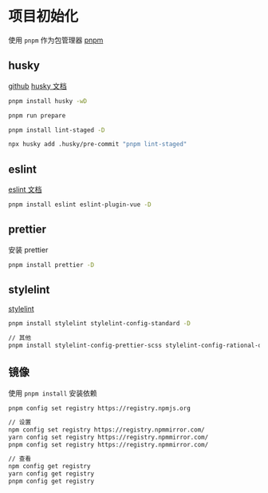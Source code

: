 # 项目初始化

使用 `pnpm` 作为包管理器
[pnpm](https://pnpm.io/installation)

## husky

[github](https://github.com/typicode/husky)
[husky 文档](https://www.git-tower.com/blog/git-hooks-husky/#post-detail)

```bash
pnpm install husky -wD

pnpm run prepare

pnpm install lint-staged -D

npx husky add .husky/pre-commit "pnpm lint-staged"
```

## eslint

[eslint 文档](https://eslint.vuejs.org/user-guide/#installation)

```bash
pnpm install eslint eslint-plugin-vue -D
```

## prettier

安装 prettier

```bash
pnpm install prettier -D
```

## stylelint

[stylelint](https://stylelint.io/user-guide/get-started)

```bash
pnpm install stylelint stylelint-config-standard -D

// 其他
pnpm install stylelint-config-prettier-scss stylelint-config-rational-order stylelint-config-recommended-scss stylelint-config-standard-scss stylelint-config-standard-vue stylelint-order -D
```

## 镜像

使用 `pnpm install` 安装依赖

`pnpm config set registry https://registry.npmjs.org`

```bash
// 设置
npm config set registry https://registry.npmmirror.com/
yarn config set registry https://registry.npmmirror.com/
pnpm config set registry https://registry.npmmirror.com/

// 查看
npm config get registry
yarn config get registry
pnpm config get registry
```
